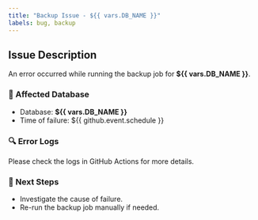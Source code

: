 ```yaml
---
title: "Backup Issue - ${{ vars.DB_NAME }}"
labels: bug, backup
---
```

## Issue Description

An error occurred while running the backup job for **${{ vars.DB_NAME }}**.

### 📌 Affected Database

- Database: **${{ vars.DB_NAME }}**
- Time of failure: ${{ github.event.schedule }}

### 🔍 Error Logs

Please check the logs in GitHub Actions for more details.

### 📢 Next Steps

- Investigate the cause of failure.
- Re-run the backup job manually if needed.
